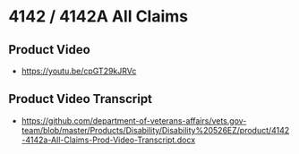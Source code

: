 # 4142 / 4142A All Claims

## Product Video
* https://youtu.be/cpGT29kJRVc

## Product Video Transcript
* https://github.com/department-of-veterans-affairs/vets.gov-team/blob/master/Products/Disability/Disability%20526EZ/product/4142-4142a-All-Claims-Prod-Video-Transcript.docx
